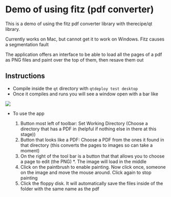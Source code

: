 # Demo of using fitz (pdf converter)

This is a demo of using the fitz pdf converter library with therecipe/qt library.

Currently works on Mac, but cannot get it to work on Windows. Fitz causes a segmentation fault


The application offers an interface to be able to load all the pages of a pdf as PNG files and paint over the top of them, then resave them out

## Instructions

* Compile inside the `qt` directory with `qtdeploy test desktop`
* Once it compiles and runs you will see a window open with a bar like

![](https://imgur.com/a/eqDfjCj)

* To use the app

    1. Button most left of toolbar: Set Working Directory (Choose a directory that has a PDF in (helpful if nothing else in there at this stage))
    2. Button that looks like a PDF: Choose a PDF from the ones it found in that directory (this converts the pages to images so can take a moment)
    3. On the right of the tool bar is a button that that allows you to choose a page to edit (the PNG)
      *. The image will load in the middle
    4. Click on the paintbrush to enable painting. Now click once, someone on the image and move the mouse around. Click again to stop painting
    5. Click the floppy disk. It will automatically save the files inside of the folder with the same name as the pdf
